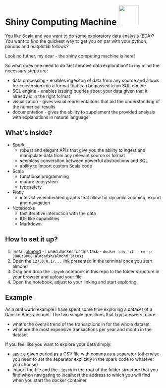 # Shiny Computing Machine <img src="https://external-content.duckduckgo.com/iu/?u=https%3A%2F%2Fcdn0.iconfinder.com%2Fdata%2Ficons%2Fweb-service-and-development%2F512%2Fcomputer_coding_php_code_programing_program_desktop_system_monitor_display_retro_old_obsolete_technology_development_oldschool_monoblock_algorithm_css_html_flat_design_icon-512.png" width="64" height="64" />
You like Scala and you want to do some exploratory data analysis (EDA)? 
You want to find the quickest way to get you on par with your python, pandas and matplotlib fellows?

Look no futher, my dear - the shiny computing machine is here!

So what does one need to do fast iterative data exploration?
In my mind the necessary steps are:
- data processing - enables ingesiton of data from any source and allows for conversion into a format that can be passed to an SQL engine
- SQL engine - enables issuing queries about your data given that it already is in the right format
- visualization - gives visual representaitons that aid the understanding of the numerical results
- documentation - gives the ability to supplement the provided analysis with explanations in natural language

## What's inside?
- Spark 
  - robust and elegant APIs that give you the ability to ingest and manipulate data from any relevant source or format
  - seemless converstion between powerful abstractions and SQL
  - ability to import custom Scala code
- Scala
  - functional programming
  - mature ecosystem
  - typesafety
- Plotly
  - interactive embedded graphs that allow for dynamic zooming, export and navigation
- Notebooks
  - fast iterative interaction with the data
  - IDE like capabilities
  - Markdown

## How to set it up?
1. Install [almond](https://almond.sh/) - I used docker for this task - `docker run -it --rm -p 8888:8888 almondsh/almond:latest`
2. Open the `127.0.0.1/...` link presented in the terminal once you start almond
3. Drag and drop the `.ipynb` notebook in this repo to the folder structure in your browser and upload your file
4. Open the notebook, adjust to your linking and start exploring

## Example
As a real world example I have spent some time exploring a dataset of a Danske Bank account. The two simple questions that I got answers to are:
- what's the overall trend of the transactions in for the whole dataset
- what are the most expensive transactions per year and month in the dataset

If you feel like you want to explore your data simply:
- save a given period as a CSV file with comma as a separator (otherwise you need to set the separator explicitly in the spark code to whatever you choose)
- import the file and the `.ipynb` in the root of the folder structure that you find when navigating to localhost the address to which you will find when you start the docker container
 
